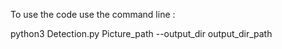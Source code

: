To use the code use the command line :

python3 Detection.py Picture_path --output_dir output_dir_path
